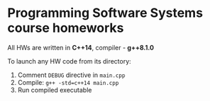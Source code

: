 # Programming Software Systems course homeworks

All HWs are written in **C++14**, compiler - **g++8.1.0**

To launch any HW code from its directory:
  1. Comment `DEBUG` directive in `main.cpp`
  2. Compile: `g++ -std=c++14 main.cpp`
  3. Run compiled executable
